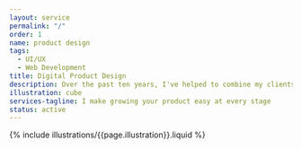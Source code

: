 ```yaml
---
layout: service
permalink: "/"
order: 1
name: product design
tags:
  - UI/UX
  - Web Development
title: Digital Product Design
description: Over the past ten years, I've helped to combine my clients' vision of the future with the perspectives of their users to create  stunning, tailored experiences that are accessible to everyone on the web
illustration: cube
services-tagline: I make growing your product easy at every stage
status: active
---
```


<!-- Hero illustration -->

{% include illustrations/{{page.illustration}}.liquid %}
